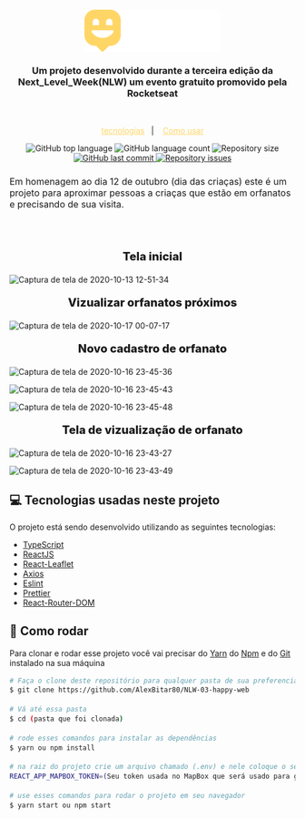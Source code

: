 <h1 align="center">
  <img align="center" src="./src/images/Logo.png" alt="logo">
</h1>

<H3 align="center">
  Um projeto desenvolvido durante a terceira edição da Next_Level_Week(NLW) um evento gratuito promovido pela Rocketseat <br>
</h3>

<br >

<p align="center">
  <a style="color:#ffd666" href="#computer-tecnologias-usadas-neste-projeto">tecnologias</a>&nbsp;&nbsp;&nbsp;|&nbsp;&nbsp;&nbsp;
  <a style="color:#ffd666" href="#rocket-como-rodar">Como usar</a>
</p>


<p align="center">
  <img alt="GitHub top language" src="https://img.shields.io/github/languages/top/AlexBitar80/NLW-03-happy-web.svg">

  <img alt="GitHub language count" src="https://img.shields.io/github/languages/count/AlexBitar80/NLW-03-happy-web.svg">

  <img alt="Repository size" src="https://img.shields.io/github/repo-size/AlexBitar80/NLW-03-happy-web.svg">
  <a href="https://github.com/AlexBitar80/NLW-03-happy-web/commits/master">
    <img alt="GitHub last commit" src="https://img.shields.io/github/last-commit/AlexBitar80/NLW-03-happy-web.svg">
  </a>

  <a href="https://github.com/AlexBitar80/NLW-03-happy-web/issues">
    <img alt="Repository issues" src="https://img.shields.io/github/issues/AlexBitar80/NLW-03-happy-web.svg">
  </a>
</p>


<h3 style="font-size: 16px; font-weight: 400">Em homenagem ao dia 12 de outubro (dia das criaças) este é um projeto para aproximar pessoas a criaças que estão em orfanatos e precisando de sua visita.</h3>

<br>
<br>

<p align="center" style="font-size: 20px; font-weight: 800">Tela inicial</p>

![Captura de tela de 2020-10-13 12-51-34](https://user-images.githubusercontent.com/56983783/95884755-dd86a400-0d52-11eb-9509-ec93325ea285.png)

<p align="center" style="font-size: 20px; font-weight: 800">Vizualizar orfanatos próximos</p>

![Captura de tela de 2020-10-17 00-07-17](https://user-images.githubusercontent.com/56983783/96327089-ca9ef880-100c-11eb-8dcf-55ac088f03d2.png)

<p align="center" style="font-size: 20px; font-weight: 800">Novo cadastro de orfanato</p>

![Captura de tela de 2020-10-16 23-45-36](https://user-images.githubusercontent.com/56983783/96326774-ece34700-1009-11eb-9dbf-4e5ead64ebf9.png)

![Captura de tela de 2020-10-16 23-45-43](https://user-images.githubusercontent.com/56983783/96326793-100df680-100a-11eb-97b0-cdedba1310f2.png)

![Captura de tela de 2020-10-16 23-45-48](https://user-images.githubusercontent.com/56983783/96326813-5d8a6380-100a-11eb-898d-f8b1184baf1e.png)

<p align="center" style="font-size: 20px; font-weight: 800">Tela de vizualização de orfanato</p>

![Captura de tela de 2020-10-16 23-43-27](https://user-images.githubusercontent.com/56983783/96326801-316ee280-100a-11eb-9dd2-9ad62cea7831.png)

![Captura de tela de 2020-10-16 23-43-49](https://user-images.githubusercontent.com/56983783/96326810-4481b280-100a-11eb-9650-98848a7d582f.png)


## :computer: Tecnologias usadas neste projeto

O projeto está sendo desenvolvido utilizando as seguintes tecnologias:

-  [TypeScript](https://www.typescriptlang.org/)
-  [ReactJS](https://pt-br.reactjs.org/)
-  [React-Leaflet](https://react-leaflet.js.org/)
-  [Axios](https://github.com/axios/axios)
-  [Eslint](https://eslint.org/)
-  [Prettier](https://prettier.io/)
-  [React-Router-DOM](https://reactrouter.com/web/guides/quick-start)


## :rocket: Como rodar

 Para clonar e rodar esse projeto você vai precisar do [Yarn](https://yarnpkg.com/) do [Npm](https://www.npmjs.com/get-npm) e do [Git](https://git-scm.com/) instalado na sua máquina

```bash
# Faça o clone deste repositório para qualquer pasta de sua preferencia
$ git clone https://github.com/AlexBitar80/NLW-03-happy-web

# Vá até essa pasta
$ cd (pasta que foi clonada)

# rode esses comandos para instalar as dependências
$ yarn ou npm install

# na raiz do projeto crie um arquivo chamado (.env) e nele coloque o seguinte comando
REACT_APP_MAPBOX_TOKEN=(Seu token usada no MapBox que será usado para gerar o mapa)

# use esses comandos para rodar o projeto em seu navegador
$ yarn start ou npm start
